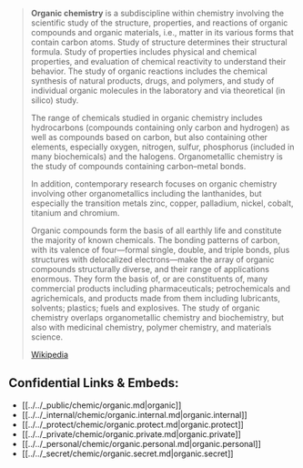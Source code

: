 
> **Organic chemistry** is a subdiscipline within chemistry involving the scientific study of the structure, properties, and reactions of organic compounds and organic materials, i.e., matter in its various forms that contain carbon atoms. Study of structure determines their structural formula. Study of properties includes physical and chemical properties, and evaluation of chemical reactivity to understand their behavior. The study of organic reactions includes the chemical synthesis of natural products, drugs, and polymers, and study of individual organic molecules in the laboratory and via theoretical (in silico) study.
>
> The range of chemicals studied in organic chemistry includes hydrocarbons (compounds containing only carbon and hydrogen) as well as compounds based on carbon, but also containing other elements, especially oxygen, nitrogen, sulfur, phosphorus (included in many biochemicals) and the halogens. Organometallic chemistry is the study of compounds containing carbon–metal bonds.
>
> In addition, contemporary research focuses on organic chemistry involving other organometallics including the lanthanides, but especially the transition metals zinc, copper, palladium, nickel, cobalt, titanium and chromium.
>
> Organic compounds form the basis of all earthly life and constitute the majority of known chemicals. The bonding patterns of carbon, with its valence of four—formal single, double, and triple bonds, plus structures with delocalized electrons—make the array of organic compounds structurally diverse, and their range of applications enormous. They form the basis of, or are constituents of, many commercial products including pharmaceuticals; petrochemicals and agrichemicals, and products made from them including lubricants, solvents; plastics; fuels and explosives. The study of organic chemistry overlaps organometallic chemistry and biochemistry, but also with medicinal chemistry, polymer chemistry, and materials science.
>
> [Wikipedia](https://en.wikipedia.org/wiki/Organic%20chemistry)


## Confidential Links & Embeds: 
- [[../../_public/chemic/organic.md|organic]] 
- [[../../_internal/chemic/organic.internal.md|organic.internal]] 
- [[../../_protect/chemic/organic.protect.md|organic.protect]] 
- [[../../_private/chemic/organic.private.md|organic.private]] 
- [[../../_personal/chemic/organic.personal.md|organic.personal]] 
- [[../../_secret/chemic/organic.secret.md|organic.secret]]

